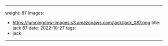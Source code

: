 
---
weight: 87
images:
- https://jumpingcow-images.s3.amazonaws.com/jack/jack_087.png
title: jack 87
date: 2022-10-27
tags:
- jack
---
